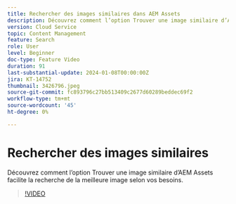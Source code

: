 ```yaml
---
title: Rechercher des images similaires dans AEM Assets
description: Découvrez comment l’option Trouver une image similaire d’AEM Assets facilite la recherche de la meilleure image selon vos besoins.
version: Cloud Service
topic: Content Management
feature: Search
role: User
level: Beginner
doc-type: Feature Video
duration: 91
last-substantial-update: 2024-01-08T00:00:00Z
jira: KT-14752
thumbnail: 3426796.jpeg
source-git-commit: fc893796c27bb513409c2677d60289beddec69f2
workflow-type: tm+mt
source-wordcount: '45'
ht-degree: 0%

---
```



# Rechercher des images similaires

Découvrez comment l’option Trouver une image similaire d’AEM Assets facilite la recherche de la meilleure image selon vos besoins.

>[!VIDEO](https://video.tv.adobe.com/v/3426796/?learn=on)

